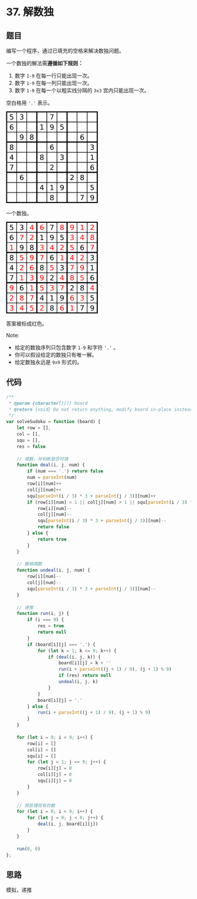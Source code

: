 # 37. 解数独

## 题目

编写一个程序，通过已填充的空格来解决数独问题。

一个数独的解法需**遵循如下规则：**

1. 数字 `1-9` 在每一行只能出现一次。
2. 数字 `1-9` 在每一列只能出现一次。
3. 数字 `1-9` 在每一个以粗实线分隔的 `3x3` 宫内只能出现一次。

空白格用 `'.'` 表示。

![示例1](./img/img_36_0.png)

一个数独。

![示例2](./img/img_37_0.png)

答案被标成红色。

Note:

- 给定的数独序列只包含数字 `1-9` 和字符 `'.'` 。
- 你可以假设给定的数独只有唯一解。
- 给定数独永远是 `9x9` 形式的。

## 代码

```js
/**
 * @param {character[][]} board
 * @return {void} Do not return anything, modify board in-place instead.
 */
var solveSudoku = function (board) {
    let row = [],
    col = [],
    squ = [],
    res = false

    // 填数，并判断是否可填
    function deal(i, j, num) {
        if (num === '.') return false
        num = parseInt(num)
        row[i][num]++
        col[j][num]++
        squ[parseInt(i / 3) * 3 + parseInt(j / 3)][num]++
        if (row[i][num] > 1 || col[j][num] > 1 || squ[parseInt(i / 3) * 3 + parseInt(j / 3)][num] > 1) {
            row[i][num]--
            col[j][num]--
            squ[parseInt(i / 3) * 3 + parseInt(j / 3)][num]--
            return false
        } else {
            return true
        }
    }

    // 撤销填数
    function undeal(i, j, num) {
        row[i][num]--
        col[j][num]--
        squ[parseInt(i / 3) * 3 + parseInt(j / 3)][num]--
    }

    // 递推
    function run(i, j) {
        if (i === 9) {
            res = true
            return null
        }
        if (board[i][j] === '.') {
            for (let k = 1; k <= 9; k++) {
                if (deal(i, j, k)) {
                    board[i][j] = k + ''
                    run(i + parseInt((j + 1) / 9), (j + 1) % 9)
                    if (res) return null
                    undeal(i, j, k)
                }
            }
            board[i][j] = '.'
        } else {
            run(i + parseInt((j + 1) / 9), (j + 1) % 9)
        }
    }

    for (let i = 0; i < 9; i++) {
        row[i] = []
        col[i] = []
        squ[i] = []
        for (let j = 1; j <= 9; j++) {
            row[i][j] = 0
            col[i][j] = 0
            squ[i][j] = 0
        }
    }

    // 预处理现有的数
    for (let i = 0; i < 9; i++) {
        for (let j = 0; j < 9; j++) {
            deal(i, j, board[i][j])
        }
    }

    run(0, 0)
};
```

## 思路

模拟，递推